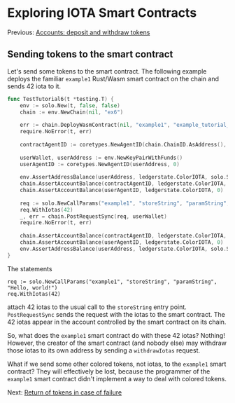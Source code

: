# Exploring IOTA Smart Contracts

Previous: [Accounts: deposit and withdraw tokens](08.md)   

## Sending tokens to the smart contract

Let's send some tokens to the smart contract. The following example deploys the
familiar `example1` Rust/Wasm smart contract on the chain and sends 42 iota to it.

```go
func TestTutorial6(t *testing.T) {
    env := solo.New(t, false, false)
    chain := env.NewChain(nil, "ex6")
    
    err := chain.DeployWasmContract(nil, "example1", "example_tutorial_bg.wasm")
    require.NoError(t, err)
    
    contractAgentID := coretypes.NewAgentID(chain.ChainID.AsAddress(), coretypes.Hn("example1"))
    
    userWallet, userAddress := env.NewKeyPairWithFunds()
    userAgentID := coretypes.NewAgentID(userAddress, 0)
    
    env.AssertAddressBalance(userAddress, ledgerstate.ColorIOTA, solo.Saldo)
    chain.AssertAccountBalance(contractAgentID, ledgerstate.ColorIOTA, 0) // empty on-chain
    chain.AssertAccountBalance(userAgentID, ledgerstate.ColorIOTA, 0)     // empty on-chain
    
    req := solo.NewCallParams("example1", "storeString", "paramString", "Hello, world!")
    req.WithIotas(42)
    _, err = chain.PostRequestSync(req, userWallet)
    require.NoError(t, err)
    
    chain.AssertAccountBalance(contractAgentID, ledgerstate.ColorIOTA, 42)
    chain.AssertAccountBalance(userAgentID, ledgerstate.ColorIOTA, 0)
    env.AssertAddressBalance(userAddress, ledgerstate.ColorIOTA, solo.Saldo-42)
}
```

The statements

```
req := solo.NewCallParams("example1", "storeString", "paramString", "Hello, world!")
req.WithIotas(42)
```

attach 42 iotas to the usual call to the `storeString` entry point.
`PostRequestSync` sends the request with the iotas to the smart contract. The 42
iotas appear in the account controlled by the smart contract on its chain.

So, what does the `example1` smart contract do with these 42 iotas? Nothing!
However, the creator of the smart contract (and nobody else) may withdraw those
iotas to its own address by sending a `withdrawIotas` request.

What if we send some other colored tokens, not iotas, to the `example1`
smart contract? They will effectively be lost, because the programmer of
the `example1` smart contract didn't implement a way to deal with colored
tokens.

Next: [Return of tokens in case of failure](10.md)

  
